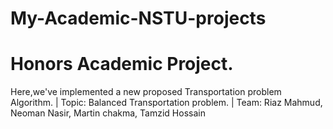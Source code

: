 # My-Academic-NSTU-projects

# Honors Academic Project.
Here,we've implemented a new proposed Transportation problem Algorithm. | 
Topic: Balanced Transportation problem. | 
Team: Riaz Mahmud, Neoman Nasir, Martin chakma, Tamzid Hossain 

